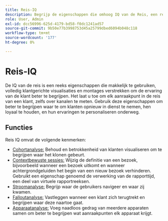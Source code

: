 ```yaml
---
title: Reis-IQ
description: Begrijp de eigenschappen die omhoog IQ van de Reis, een reeks eigenschappen vormen die deel van Adobe Analytics uitmaken.
role: User, Admin
exl-id: dcc56996-625d-4179-bd58-f0dc1241ad57
source-git-commit: 9b50e77b3998753d45a25799dbed6094b048c118
workflow-type: tm+mt
source-wordcount: '177'
ht-degree: 0%

---
```


# Reis-IQ

De IQ van de reis is een reeks eigenschappen die makkelijk te gebruiken, volledig klantgerichte visualisaties en montages verstrekken om de ervaring van de klant beter te begrijpen. Het laat u toe om elk aanraakpunt in de reis van een klant, zelfs over kanalen te meten. Gebruik deze eigenschappen om beter te begrijpen waar te om klanten opnieuw in dienst te nemen, hen loyaal te houden, en hun ervaringen te personaliseren onderweg.

## Functies

Reis IQ omvat de volgende kenmerken:

* [Cohortanalyse:](visualizations/cohort-table/cohort-analysis.md) Behoud en betrokkenheid van klanten visualiseren om te begrijpen waar het klonen gebeurt.
* [Contextbewuste sessies:](../../components/vrs/vrs-report-time-processing.md) Wijzig de definitie van een bezoek, bijvoorbeeld wanneer een bezoek uitkomt en wanneer achtergrondgeluiden het begin van een nieuw bezoek verhinderen. Gebruikt een eigenschap genoemd de verwerking van de rapporttijd, een deel van virtuele rapportreeksen.
* [Stroomanalyse:](visualizations/c-flow/flow.md) Begrijp waar de gebruikers navigeer en waar zij kwamen.
* [Falloutanalyse:](visualizations/fallout/fallout-flow.md) Vastleggen wanneer een klant zich terugtrekt en begrijpen waar deze naartoe gaat.
* [Apparaatanalyse:](../../components/cda/overview.md) Voeg naadloos gedrag van meerdere apparaten samen om beter te begrijpen wat aanraakpunten elk apparaat krijgt.
